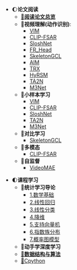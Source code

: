 <link rel="stylesheet" href="custom1.css">

* 🌔**论文阅读**
    * [**🔲阅读论文总览**](README.md)
    * 🔳**视频理解(动作识别)**:
        * [VIM](md/VIM.md)
        * [CLIP-FSAR](md/CLIP-FSAR.md)
        * [SloshNet](md/SloshNet.md)
        * [FR_Head](md/FR_Head.md)
        * [SkeletonGCL](md/SkeletonGCL.md)
        * [AIM](md/AIM.md)
        * [TRX](md/TRX.md)
        * [HyRSM](md/HyRSM.md)
        * [TA2N](md/TA2N.md)
        * [M3Net](md/M3Net.md)
    * 🔳**小样本学习**
        * [VIM](md/VIM.md)
        * [CLIP-FSAR](md/CLIP-FSAR.md)
        * [SloshNet](md/SloshNet.md)
        * [TA2N](md/TA2N.md)
        * [M3Net](md/M3Net.md)
    * 🔳**对比学习**
        * [SkeletonGCL](md/SkeletonGCL.md)
    * 🔳**多模态**
        * [CLIP-FSAR](md/CLIP-FSAR.md)
    * 🔳**自监督**
        * [VideoMAE](md/VideoMAE.md)

- 🌓**课程学习**
  - 🔳**统计学习导论**
    - [1.数学基础](study/1.Intro_Math.md)
    - [2.线性回归](study/2.LinearRegression.md)
    - [3.线性分类](study/3.LinearClassification.md)
    - [4.降维](study/4.DimentionReduction.md)
    - [5.支持向量机](study/5.SVM.md)
    - [6.指数族分布](study/6.Exponentialfamily.md)
    - [7.概率图模型](study/7.PGMIntro.md)
  - 🔳**动手学深度学习**
  - [**🔳数据结构与算法**](others/数据结构与算法.md)
  - [🔳Cpython](others/python特性.md)


